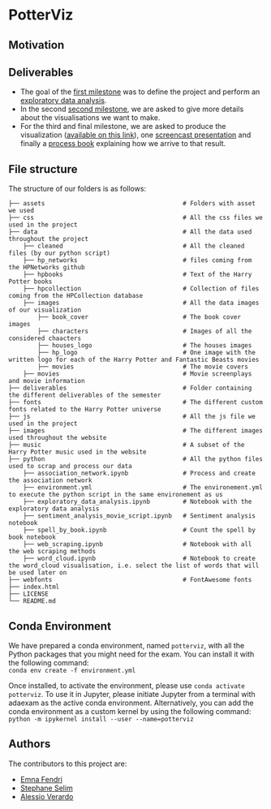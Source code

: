 # PotterViz
## Motivation
## Deliverables
- The goal of the [first milestone](deliverables/milestone1.md) was to define the project and perform an [exploratory data analysis](python/exploratory_data_analysis.ipynb). 
- In the second [second milestone](deliverables/milestone2.md), we are asked to give more details about the visualisations we want to make.
- For the third and final milestone, we are asked to produce the visualization ([available on this link](https://dataviziosa.github.io/PotterViz/)), one [screencast presentation](https://www.youtube.com/...) and finally a [process book](deliverables/process_book.pdf) explaining how we arrive to that result. 

## File structure
The structure of our folders is as follows: 
```
├── assets                                      # Folders with asset we used 
├── css                                         # All the css files we used in the project                                 
├── data                                        # All the data used throughout the project
    ├── cleaned                                 # All the cleaned files (by our python script)
    ├── hp_networks                             # files coming from the HPNetworks github
    ├── hpbooks                                 # Text of the Harry Potter books
    ├── hpcollection                            # Collection of files coming from the HPCollection database 
    ├── images                                  # All the data images of our visualization
        ├── book_cover                          # The book cover images  
        ├── characters                          # Images of all the considered chaacters 
        ├── houses_logo                         # The houses images
        ├── hp_logo                             # One image with the written logo for each of the Harry Potter and Fantastic Beasts movies
        ├── movies                              # The movie covers 
    ├── movies                                  # Movie screenplays and movie information
├── deliverables                                # Folder containing the different deliverables of the semester
├── fonts                                       # The different custom fonts related to the Harry Potter universe
├── js                                          # All the js file we used in the project
├── images                                      # The different images used throughout the website
├── music                                       # A subset of the Harry Potter music used in the website
├── python                                      # All the python files used to scrap and process our data
    ├── association_network.ipynb               # Process and create the association network
    ├── environment.yml                         # The environement.yml to execute the python script in the same environement as us
    ├── exploratory_data_analysis.ipynb         # Notebook with the exploratory data analysis
    ├── sentiment_analysis_movie_script.ipynb   # Sentiment analysis notebook 
    ├── spell_by_book.ipynb                     # Count the spell by book notebook
    ├── web_scraping.ipynb                      # Notebook with all the web scraping methods
    ├── word_cloud.ipynb                        # Notebook to create the word_cloud visualisation, i.e. select the list of words that will be used later on
├── webfonts                                    # FontAwesome fonts 
├── index.html
├── LICENSE
└── README.md
```

## Conda Environment
We have prepared a conda environment, named `potterviz`, with all the Python packages that you might need for the exam. You can install it with the following command:   
`conda env create -f environment.yml`

Once installed, to activate the environment, please use `conda activate potterviz`. To use it in Jupyter, please initiate Jupyter from a terminal with adaexam as the active conda environment. Alternatively, you can add the conda environment as a custom kernel by using the following command:   
`python -m ipykernel install --user --name=potterviz`

## Authors
The contributors to this project are:
- [Emna Fendri](https://github.com/Emna-FENDRI)
- [Stephane Selim](https://github.com/stefnans)
- [Alessio Verardo](https://github.com/AlessioVerardo)
